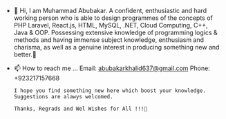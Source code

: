 - 👋 Hi,
      I am Muhammad Abubakar.
      A confident, enthusiastic and hard working person who is able to design programmes of the concepts of PHP Laravel, React.js, HTML,
      MySQL, .NET, Cloud Computing, C++, Java & OOP. Possessing extensive knowledge of programming logics & methods and having
      immense subject knowledge, enthusiasm and charisma, as well as a genuine interest in producing something new and better.💞️

- 📫 How to reach me ...
      Email: abubakarkhalid637@gmail.com
      Phone: +923217157668
      
      I hope you find something new here which boost your knowledge. 
      Suggestions are alawys welcomed.
      
      Thanks, Regrads and Wel Wishes for All !!!💞️
